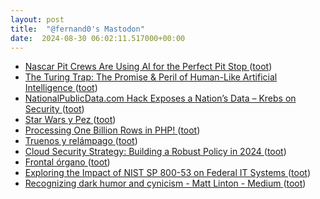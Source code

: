```yaml
---
layout: post
title:  "@fernand0's Mastodon"
date:  2024-08-30 06:02:11.517000+00:00
---
```

*  [Nascar Pit Crews Are Using AI for the Perfect Pit Stop ](https://www.wired.com/story/lenovo-has-built-richard-childress-racing-its-own-nascar-pit-stop-ai) ([toot](https://mastodon.social/@fernand0/113049451332269042))
*  [The Turing Trap: The Promise & Peril of Human-Like Artificial Intelligence ](https://digitaleconomy.stanford.edu/news/the-turing-trap-the-promise-peril-of-human-like-artificial-intelligence) ([toot](https://mastodon.social/@fernand0/113049090325303613))
*  [NationalPublicData.com Hack Exposes a Nation’s Data – Krebs on Security ](https://krebsonsecurity.com/2024/08/nationalpublicdata-com-hack-exposes-a-nations-data) ([toot](https://mastodon.social/@fernand0/113048346514385618))
*  [Star Wars y Pez ](https://avecesunafoto.wordpress.com/2024/08/29/star-wars-y-pez) ([toot](https://mastodon.social/@fernand0/113048281817116123))
*  [Processing One Billion Rows in PHP! ](https://dev.to/realflowcontrol/processing-one-billion-rows-in-php-3eg) ([toot](https://mastodon.social/@fernand0/113046527029034847))
*  [Truenos y relámpago ](https://mastodon.social/@fernand0/113046370555893069) ([toot](https://mastodon.social/@fernand0/113046370555893069))
*  [Cloud Security Strategy: Building a Robust Policy in 2024 ](https://www.esecurityplanet.com/cloud/cloud-security-strategy) ([toot](https://mastodon.social/@fernand0/113046178051145217))
*  [Frontal órgano ](https://www.flickr.com/photos/fernand0/53933076014) ([toot](https://mastodon.social/@fernand0/113045998265917247))
*  [Exploring the Impact of NIST SP 800-53 on Federal IT Systems ](https://www.tripwire.com/state-of-security/exploring-impact-nist-sp-800-53-federal-it-system) ([toot](https://mastodon.social/@fernand0/113045931397582067))
*  [Recognizing dark humor and cynicism - Matt Linton - Medium ](https://medium.com/@matt_97344/recognizing-dark-humor-and-cynicism-a8a09e1dc74) ([toot](https://mastodon.social/@fernand0/113045809296428057))
